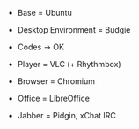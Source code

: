 * Base = Ubuntu

* Desktop Environment = Budgie 

* Codes -> OK 

* Player = VLC (+ Rhythmbox)

* Browser = Chromium

* Office = LibreOffice

* Jabber = Pidgin, xChat IRC
